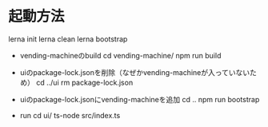 # 起動方法

lerna init
lerna clean
lerna bootstrap

- vending-machineのbuild
cd vending-machine/
npm run build

- uiのpackage-lock.jsonを削除（なぜかvending-machineが入っていないため）
cd ../ui
rm package-lock.json

- uiのpackage-lock.jsonにvending-machineを追加
cd ..
npm run bootstrap

- run
cd ui/
ts-node src/index.ts
